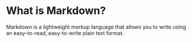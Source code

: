 # What is Markdown?

Markdown is a lightweight markup language that allows you to write using an easy-to-read, easy-to-write plain text format.
